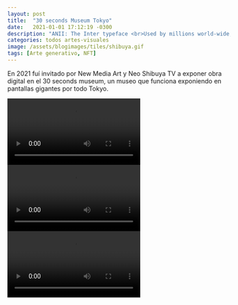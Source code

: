 ```yaml
---
layout: post
title:  "30 seconds Museum Tokyo"
date:   2021-01-01 17:12:19 -0300
description: "ANII: The Inter typeface <br>Used by millions world-wide, including big names like Unity, Pixar, GitHub, Mozilla, Figma and many others."
categories: todos artes-visuales
image: /assets/blogimages/tiles/shibuya.gif
tags: [Arte generativo, NFT]
---
```

En 2021 fuí invitado por New Media Art y Neo Shibuya TV a exponer obra digital en el 30 seconds museum, un museo que funciona exponiendo en pantallas gigantes por todo Tokyo.

<video autobuffer loop controls><source src="/assets/blogimages/shibuya-1.mp4" type="video/mp4" /></video>
<video autobuffer loop controls><source src="/assets/blogimages/shibuya-2.mp4" type="video/mp4" /></video>
<video autobuffer loop controls><source src="/assets/blogimages/shibuya-3.mp4" type="video/mp4" /></video>
